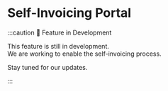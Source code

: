# Self-Invoicing Portal

:::caution 🚧 Feature in Development

This feature is still in development.  
We are working to enable the self-invoicing process.  

Stay tuned for our updates.

:::